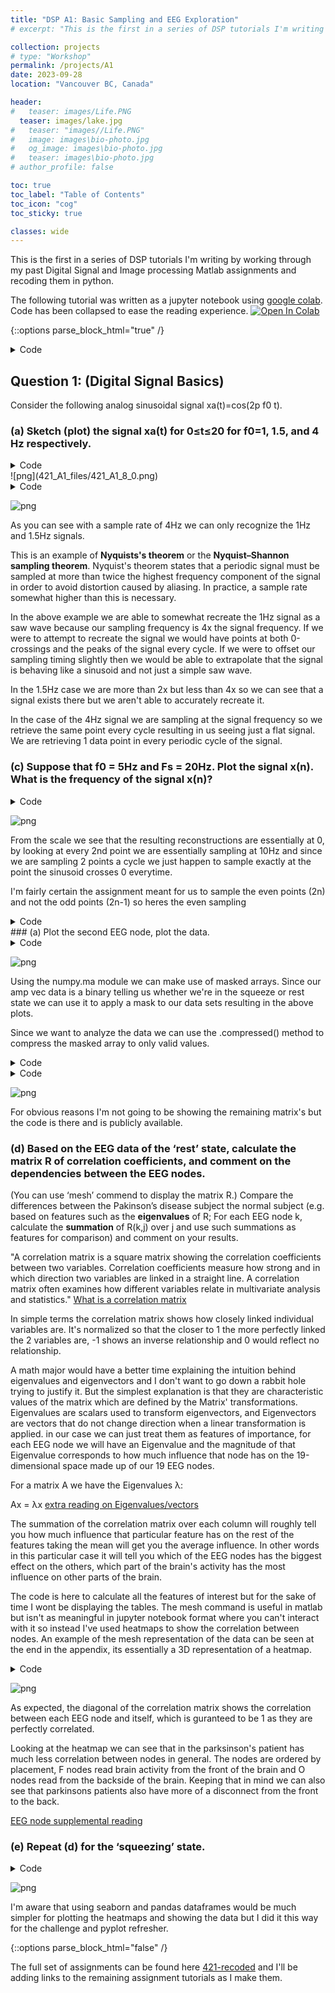 ```yaml
---
title: "DSP A1: Basic Sampling and EEG Exploration"
# excerpt: "This is the first in a series of DSP tutorials I'm writing by working through my past Digital Signal and Image processing course work and "

collection: projects
# type: "Workshop"
permalink: /projects/A1
date: 2023-09-28
location: "Vancouver BC, Canada"

header:
#   teaser: images/Life.PNG
  teaser: images/lake.jpg
#   teaser: "images//Life.PNG"
#   image: images\bio-photo.jpg
#   og_image: images\bio-photo.jpg
#   teaser: images\bio-photo.jpg
# author_profile: false

toc: true
toc_label: "Table of Contents"
toc_icon: "cog"
toc_sticky: true

classes: wide
---
```

This is the first in a series of DSP tutorials I'm writing by working through my past Digital Signal and Image processing Matlab assignments and recoding them in python.

The following tutorial was written as a jupyter notebook using [google colab](https://colab.research.google.com/). Code has been collapsed to ease the reading experience.
<a href="https://colab.research.google.com/github/amunwes/421-recoded/blob/main/421_A1.ipynb" target="_parent"><img src="https://colab.research.google.com/assets/colab-badge.svg" alt="Open In Colab"/></a>


{::options parse_block_html="true" /}

<details><summary markdown="span">Code</summary>
```python
from google.colab import drive
drive.mount("/content/gdrive", force_remount=True)
```
    Mounted at /content/gdrive

```python
import numpy as np
import matplotlib.pyplot as plt
import math
```
</details>

## Question 1: (Digital Signal Basics)
Consider the following analog sinusoidal signal xa(t)=cos(2p f0 t).

### (a) Sketch (plot) the signal xa(t) for 0≤t≤20 for f0=1, 1.5, and 4 Hz respectively.
<details><summary markdown="span">Code</summary>
```python
# setting our time
t = np.arange(0, 20, 0.05)
# setting the frequencies of interest
f1 = 1
f2 = 1.5
f3 = 4

# Using built-in trigonometric function we can directly plot
Y1 = np.cos(2*np.pi*f1*t)
Y2 = np.cos(2*np.pi*f2*t)
Y3 = np.cos(2*np.pi*f3*t)

fig, ax = plt.subplots(3, 1, figsize=(10, 5), layout='constrained')
fig.suptitle('Signals')

ax[0].set_title('f0 = 1Hz', fontsize='medium')
ax[0].plot(t,Y1)

ax[1].set_title('f0 = 1.5Hz', fontsize='medium')
ax[1].plot(t,Y2)

ax[2].set_title('f0 = 4Hz', fontsize='medium')
ax[2].plot(t,Y3)

plt.show()
```
</details>

![png](421_A1_files/421_A1_6_0.png)


### (b) For the sample rate Fs = 4Hz, plot the digital signal x(n) for 0≤n≤99. Explain the similarities and differences among the various plots (for f0=1, 1.5, and 4 Hz respectively).

<details><summary markdown="span">Code</summary>
```python
# setting the frequencies of interest
f1 = 1
f2 = 1.5
f3 = 4
fs = 4
# setting our time
t = np.arange(0, 25, 0.05)
ts = np.arange(0, 25, 1/fs) # 4 points a second for 25 seconds = 100 points or 0<n<99

# Using built-in trigonometric function we can directly plot
Y1 = np.cos(2*np.pi*f1*t)
Y2 = np.cos(2*np.pi*f2*t)
Y3 = np.cos(2*np.pi*f3*t)
Y1s = np.cos(2*np.pi*f1*ts)
Y2s = np.cos(2*np.pi*f2*ts)
Y3s = np.cos(2*np.pi*f3*ts)

fig, ax = plt.subplots(3, 1, figsize=(10, 5), layout='constrained')
fig.suptitle('Signals')

ax[0].set_title('f0 = 1Hz', fontsize='medium')
ax[0].plot(t,Y1, ts,Y1s, 'r*')

ax[1].set_title('f0 = 1.5Hz', fontsize='medium')
ax[1].plot(t,Y2, ts,Y2s,'r*')

ax[2].set_title('f0 = 4Hz', fontsize='medium')
ax[2].plot(t,Y3, ts,Y3s, 'r*')

plt.show()
```
</details>
![png](421_A1_files/421_A1_8_0.png)
<details><summary markdown="span">Code</summary>
```python
fig, ax = plt.subplots(3, 1, figsize=(10, 5), layout='constrained')
fig.suptitle('Digital Signals')

ax[0].set_title('f0 = 1Hz', fontsize='medium')
ax[0].stem(ts, Y1s, basefmt = '')
# ax[0].plot(ts, Y1s, 'g')

ax[1].set_title('f0 = 1.5Hz', fontsize='medium')
ax[1].stem(ts, Y2s, basefmt = '')
# ax[1].plot(ts, Y2s, 'g')

ax[2].set_title('f0 = 4Hz', fontsize='medium')
ax[2].stem(ts, Y3s, basefmt = '')
# ax[2].plot(ts, Y3s, 'g')

plt.show()
```
</details>

![png](421_A1_files/421_A1_9_0.png)

<details><summary markdown="span">Code</summary>
```python
fig, ax = plt.subplots(3, 1, figsize=(10, 5), layout='constrained')
fig.suptitle('Digital Signals reconstructed')

ax[0].set_title('f0 = 1Hz', fontsize='medium')
ax[0].plot(ts, Y1s, 'g')

ax[1].set_title('f0 = 1.5Hz', fontsize='medium')
ax[1].plot(ts, Y2s, 'g')

ax[2].set_title('f0 = 4Hz', fontsize='medium')
ax[2].plot(ts, Y3s, 'g')

plt.show()
```
</details>

![png](421_A1_files/421_A1_10_0.png)


As you can see with a sample rate of 4Hz we can only recognize the 1Hz and 1.5Hz signals. 

This is an example of **Nyquists's theorem** or the **Nyquist–Shannon sampling theorem**.
Nyquist's theorem states that a periodic signal must be sampled at more than twice the highest frequency component of the signal in order to avoid distortion caused by aliasing.
In practice, a sample rate somewhat higher than this is necessary.

In the above example we are able to somewhat recreate the 1Hz signal as a saw wave because our sampling frequency is 4x the signal frequency. If we were to attempt to recreate the signal we would have points at both 0-crossings and the peaks of the signal every cycle. If we were to offset our sampling timing slightly then we would be able to extrapolate that the signal is behaving like a sinusoid and not just a simple saw wave. 

In the 1.5Hz case we are more than 2x but less than 4x so we can see that a signal exists there but we aren't able to accurately recreate it.

In the case of the 4Hz signal we are sampling at the signal frequency so we retrieve the same point every cycle resulting in us seeing just a flat signal. We are retrieving 1 data point in every periodic cycle of the signal.


### (c) Suppose that f0 = 5Hz and Fs = 20Hz. Plot the signal x(n). What is the frequency of the signal x(n)?


<details><summary markdown="span">Code</summary>
```python
# setting the frequencies of interest
f0 = 5
fs = 20
# setting our time
t = np.arange(0, 5, 0.005)
ts = np.arange(0, 100*1/fs, 1/fs) # 100 points or 0<n<99

# Using built-in trigonometric function we can directly plot
Y1 = np.cos(2*np.pi*f0*t)
Y1s = np.cos(2*np.pi*f0*ts)

fig, ax = plt.subplots(3, 1, figsize=(10, 5), layout='constrained')
fig.suptitle('Signals')

ax[0].set_title('5Hz signal', fontsize='medium')
ax[0].plot(t,Y1, ts,Y1s, 'ro')

ax[1].set_title('digital 20Hz sample', fontsize='medium')
ax[1].stem(ts,Y1s, basefmt = '')

ax[2].set_title('5Hz reconstruction', fontsize='medium')
ax[2].plot(ts, Y1s)


plt.show()
```
</details>

![png](421_A1_files/421_A1_13_0.png)

As shown previously since we are sampling at exactly 4x the original signal's frequency the resulting signal is a saw wave seen at the same 5Hz as our original signal.

### (d) Same as in (c), let y(n)=x(2n-1), i.e. by taking the even-numbered samples of x(n), is this a sinusoidal signal? Why? If so, what is its frequency?

<details><summary markdown="span">Code</summary>
```python
# setting the frequencies of interest
f0 = 5
fs = 20
# setting our time
t = np.arange(0, 5, 0.005)
ts = np.arange(0, 100*1/fs, 1/fs) # 100 points or 0<n<99

# Using built-in trigonometric function we can directly plot
Y1 = np.cos(2*np.pi*f0*t)
Y1s = np.cos(2*np.pi*f0*ts)

fig, ax = plt.subplots(3, 1, figsize=(10, 5), layout='constrained')
fig.suptitle('Signals')

ax[0].set_title('5Hz signal', fontsize='medium')
ax[0].plot(t,Y1, ts[1::2], Y1s[1::2], 'ro')

ax[1].set_title('digital 20Hz sample', fontsize='medium')
ax[1].stem(ts[1::2], Y1s[1::2], basefmt = '')

ax[2].set_title('5Hz reconstruction', fontsize='medium')
ax[2].plot(ts[1::2], Y1s[1::2])


plt.show()
```
</details>

![png](421_A1_files/421_A1_16_0.png)


From the scale we see that the resulting reconstructions are essentially at 0, by looking at every 2nd point we are essentially sampling at 10Hz and since we are sampling 2 points a cycle we just happen to sample exactly at the point the sinusoid crosses 0 everytime.

I'm fairly certain the assignment meant for us to sample the even points (2n) and not the odd points (2n-1) so heres the even sampling

<details><summary markdown="span">Code</summary>
```python
fig, ax = plt.subplots(3, 1, figsize=(10, 5), layout='constrained')
fig.suptitle('Signals')

ax[0].set_title('5Hz signal', fontsize='medium')
ax[0].plot(t,Y1, ts[0::2], Y1s[0::2], 'ro')

ax[1].set_title('digital 20Hz sample', fontsize='medium')
ax[1].stem(ts[0::2], Y1s[0::2], basefmt = '')

ax[2].set_title('5Hz reconstruction', fontsize='medium')
ax[2].plot(ts[0::2], Y1s[0::2])


plt.show()
```
</details>

![png](421_A1_files/421_A1_18_0.png)


By doing this we manage to reconstruct the same saw wave coincidentally but we are not sampling any points on the 0 crossing so the best estimation we can make is that this is a saw wave.

This phenomenon of reconstructing digital signals by undersampling is called **aliasing**. When a signal is aliased it essentially means that it is being undersampled and the digital recreation of that signal isnt accurate to what it should be. When we only took odd numbered samples we were given an aliased signal that just looked to be some noise at 0.

Here's another example of aliasing to help demonstrate the concept:

![](421_A1_files\heli.gif){: .align-center}

In this Gif the shutter speed of the camera is recording video at the same speed the helicopter blades are rotating. Because of this the helicopter blades seem to be frozen in place, although they are actually rotating.

## Question 2 (EEG Data Processing and Exploration)
We are given EEG data and asked to process it.

EEG data description:

During the experiment, subjects were seated 2m away from a large computer screen. They were asked to squeeze a pressure responsive bulb with their right hand in order to match vertical target bars on the screen that represented 25 % of maximum voluntary contraction (MVC). The task consisted of 7 squeezing trials, where each trial contained 10 seconds of rest period followed by 2 seconds of squeezing. EEG signals are sampled at 250 Hz.

Please download both [‘pdData.mat’](https://github.com/amunwes/421-recoded/blob/main/Assignment%201/pdData.mat) (the EEG data for a subject with Parkinson’s disease) and [‘normalData.mat’](https://github.com/amunwes/421-recoded/blob/main/Assignment%201/normalData.mat) (the EEG data for a normal subject). Each data file contains three variables:
* data (number of channels x number of timepoints)
* ampVec (1 x number of timepoints); ampVec(t)=1 during squeezing, amp(t)=0 during rest
* channel_name (1xnumber of channels)

<details><summary markdown="span">Code</summary>
```python
# metadata_df = pd.read_table('/content/gdrive/MyDrive/data/imdb_movies_dataset/movie.metadata.tsv', header=None)
# /content/drive/MyDrive/Colab Notebooks/Colab data/normalData.mat
# /content/drive/MyDrive/Colab Notebooks/Colab data/pdData.mat
import scipy.io
import numpy.ma as ma

# Load MATLAB file
normal_data = scipy.io.loadmat('/content/gdrive/MyDrive/Colab Notebooks/Colab data/normalData.mat')
parkinsons_data = scipy.io.loadmat('/content/gdrive/MyDrive/Colab Notebooks/Colab data/pdData.mat')

# dimensions of the data, there are 19 nodes and they've each gathered data for 21000 steps
#19 nodes, 21000 samples
width, length = np.shape(normal_data['data'])

```
</details>
### (a) Plot the second EEG node, plot the data.

<details><summary markdown="span">Code</summary>
```python
# setting our range
n = np.arange(0, length, 1)
CH2_norm = normal_data['data'][1]
CH2_park = parkinsons_data['data'][1]

fig, ax = plt.subplots(2, 1, figsize=(10, 5), layout='constrained')
fig.suptitle('Signals')

ax[0].set_title('Normal EEG Ch2', fontsize='medium')
ax[0].plot(n, CH2_norm)


ax[1].set_title('Parkinson\'s EEG CH2', fontsize='medium')
ax[1].plot(n, CH2_park)


plt.show()

```
</details>

![png](421_A1_files/421_A1_23_0.png)


### (b) Separate the data into the rest part and the squeezing part based on the vector ampVec.


<details><summary markdown="span">Code</summary>
```python
# creating the masks
norm_mask = np.tile(normal_data['ampVec'], (width,1))
park_mask = np.tile(parkinsons_data['ampVec'], (width,1))


norm_rst = ma.masked_array(normal_data['data'], mask=norm_mask, fill_value=0)
park_rst = ma.masked_array(parkinsons_data['data'], mask=park_mask, fill_value=0)

norm_sqz = ma.masked_array(normal_data['data'], mask=np.logical_not(norm_mask), fill_value=0)
park_sqz = ma.masked_array(parkinsons_data['data'], mask=np.logical_not(park_mask), fill_value=0)

fig, ax = plt.subplots(4, 1, figsize=(10, 6), layout='constrained')
fig.suptitle('Signals')

# nsq = len(norm_sqz.compressed())

ax[0].set_title('Normal EEG Ch2 squeeze', fontsize='medium')
ax[0].plot(n, norm_sqz[1].filled())

ax[1].set_title('Parkinson\'s EEG CH2 squeeze', fontsize='medium')
ax[1].plot(n, park_sqz[1].filled())

ax[2].set_title('Normal EEG Ch2 rest', fontsize='medium')
ax[2].plot(n, norm_rst[1].filled())

ax[3].set_title('Parkinson\'s EEG CH2 rest', fontsize='medium')
ax[3].plot(n, park_rst[1].filled())


plt.show()
# squeeze = A.data(:,~~A.ampVec);
# squeezeP = B.data(:,~~B.ampVec);
# rest = A.data(:,~A.ampVec);
# restP = B.data(:,~B.ampVec);
# sl = size(squeeze,2);
# rl = size(rest,2);
```
</details>

![png](421_A1_files/421_A1_25_0.png)


Using the numpy.ma module we can make use of masked arrays.
Since our amp vec data is a binary telling us whether we're in the squeeze or rest state we can use it to apply a mask to our data sets resulting in the above plots.

Since we want to analyze the data we can use the .compressed() method to compress the masked array to only valid values.

<details><summary markdown="span">Code</summary>
```python
fig, ax = plt.subplots(4, 1, figsize=(10, 6), layout='constrained')
fig.suptitle('Signals')

# nsq = len(norm_sqz.compressed())

ax[0].set_title('Normal EEG Ch2 squeeze', fontsize='medium')
ax[0].plot(np.arange(0, len(norm_sqz[1].compressed()), 1), norm_sqz[1].compressed())

ax[1].set_title('Parkinson\'s EEG CH2 squeeze', fontsize='medium')
ax[1].plot(np.arange(0, len(park_sqz[1].compressed()), 1), park_sqz[1].compressed())

ax[2].set_title('Normal EEG Ch2 rest', fontsize='medium')
ax[2].plot(np.arange(0, len(norm_rst[1].compressed()), 1), norm_rst[1].compressed())

ax[3].set_title('Parkinson\'s EEG CH2 rest', fontsize='medium')
ax[3].plot(np.arange(0, len(park_rst[1].compressed()), 1), park_rst[1].compressed())

plt.show()
```
</details>

![png](421_A1_files/421_A1_27_0.png)


### (c) Based on the EEG data of the ‘rest’ state, calculate the covariance matrix C_r; Based on the EEG data of the ‘squeezing’ state, calculate the covariance matrix C_s.

Here we want to calculate the covariance matrix between all 19 of our EEG nodes.

"In probability theory and statistics, a covariance matrix is a square matrix giving the covariance between each pair of elements of a given random vector." [https://en.wikipedia.org/wiki/Covariance_matrix](https://en.wikipedia.org/wiki/Covariance_matrix)

"Covariance is a measure to indicate the extent to which two random variables change in tandem. Correlation is a measure used to represent how strongly two random variables are related to each other. Covariance is nothing but a measure of correlation. Correlation refers to the scaled form of covariance." [source for additional reading](https://www.mygreatlearning.com/blog/covariance-vs-correlation/#:~:text=Covariance%20is%20a%20measure%20to,the%20scaled%20form%20of%20covariance.)

Numpy has a convenient function for calculating this np.cov()


<details><summary markdown="span">Code</summary>
```python
from matplotlib.colors import ListedColormap
wht = ListedColormap(["white"])
#being  lazy i made a white colormap to reuse code ffrom my heatmap plots for matrix plots

xs = range(width)
ys = range(width)

labels = []
for i in normal_data['channel_name']:
  for j in i:
    for k in j:
      labels.append(k)

def format_fn(tick_val, tick_pos):
    if int(tick_val) in xs:
        return labels[int(tick_val)]
    else:
        return ''

```
</details>

<details><summary markdown="span">Code</summary>
```python
C_r = np.cov(norm_rst)
C_s = np.cov(norm_sqz)
C_rp = np.cov(park_rst)
C_sp = np.cov(park_sqz)

print("shapes of covariance matrices between 19 EEG nodes: ")
print("C_s:", np.shape(C_s))
print("C_r:", np.shape(C_r))
print("C_sp:", np.shape(C_sp))
print("C_rp:", np.shape(C_rp))
```
</details>
    shapes of covariance matrices between 19 EEG nodes: 
    C_s: (19, 19)
    C_r: (19, 19)
    C_sp: (19, 19)
    C_rp: (19, 19)
    

<details><summary markdown="span">Code</summary>
```python
fig, ax = plt.subplots(1,2, figsize=(18, 9))

im1 = ax[0].imshow(C_r, cmap=wht)
im2 = ax[1].imshow(C_rp, cmap=wht)
# im.set_clim(-1, 1)
ax[0].grid(False)
# ax.autoscale(False)
ax[0].xaxis.set_major_locator(plt.MaxNLocator(19))
ax[0].yaxis.set_major_locator(plt.MaxNLocator(19))
ax[1].xaxis.set_major_locator(plt.MaxNLocator(19))
ax[1].yaxis.set_major_locator(plt.MaxNLocator(19))

# A FuncFormatter is created automatically.
ax[0].xaxis.set_major_formatter(format_fn)
ax[0].yaxis.set_major_formatter(format_fn)
ax[1].xaxis.set_major_formatter(format_fn)
ax[1].yaxis.set_major_formatter(format_fn)

ax[0].set_title('Covariance matrix of normal EEG at rest', fontsize='large')
ax[1].set_title('Covariance matrix of parkinsons EEG at rest', fontsize='large')

ax[0].hlines(y=np.arange(width+1)- 0.5, xmin=-0.5, xmax=width-0.5)
ax[0].vlines(x=np.arange(width+1) - 0.5, ymin=-0.5, ymax=width-0.5)
ax[1].hlines(y=np.arange(width+1)- 0.5, xmin=-0.5, xmax=width-0.5)
ax[1].vlines(x=np.arange(width+1) - 0.5, ymin=-0.5, ymax=width-0.5)

for i in xs:
    for j in ys:
        ax[0].text(j, i, round(C_r[i, j], 2), ha='center', va='center', color='black', size=8)

for i in xs:
    for j in ys:
        ax[1].text(j, i, round(C_rp[i, j], 2), ha='center', va='center', color='black', size=8)
# cbar = ax[0].figure.colorbar(im1, ax=ax, format='% .2f')
plt.show()
```
</details>

![png](421_A1_files/421_A1_33_0.png)


For obvious reasons I'm not going to be showing the remaining matrix's but the code is there and is publicly available.


### (d) Based on the EEG data of the ‘rest’ state, calculate the matrix R of correlation coefficients, and comment on the dependencies between the EEG nodes.
(You can use ‘mesh’ commend to display the matrix R.) Compare the differences between the
Pakinson’s disease subject the normal subject (e.g. based on features such as the
**eigenvalues** of R; For each EEG node k, calculate the **summation** of R(k,j) over j and use
such summations as features for comparison) and comment on your results.

"A correlation matrix is a square matrix showing the correlation coefficients between two variables. Correlation coefficients measure how strong and in which direction two variables are linked in a straight line. A correlation matrix often examines how different variables relate in multivariate analysis and statistics." [What is a correlation matrix](https://www.questionpro.com/blog/correlation-matrix/#:~:text=A%20correlation%20matrix%20is%20a%20square%20matrix%20showing%20the%20correlation,in%20multivariate%20analysis%20and%20statistics.)

In simple terms the correlation matrix shows how closely linked individual variables are. It's normalized so that the closer to 1 the more perfectly linked the 2 variables are, -1 shows an inverse relationship and 0 would reflect no relationship.

A math major would have a better time explaining the intuition behind eigenvalues and eigenvectors and I don't want to go down a rabbit hole trying to justify it. But the simplest explanation is that they are characteristic values of the matrix which are defined by the Matrix' transformations.
Eigenvalues are scalars used to transform eigenvectors, and Eigenvectors are vectors that do not change direction when a linear transformation is applied. in our case we can just treat them as features of importance, for each EEG node we will have an Eigenvalue and the magnitude of that Eigenvalue corresponds to how much influence that node has on the 19-dimensional space made up of our 19 EEG nodes.

For a matrix A we have the Eigenvalues λ:

Ax = λx [extra reading on Eigenvalues/vectors](https://byjus.com/maths/eigen-values/#:~:text=Eigenvalue%20Definition&text=In%20Mathematics%2C%20an%20eigenvector%20corresponds,of%20the%20transformation%20is%20negative.)

The summation of the correlation matrix over each column will roughly tell you how much influence that particular feature has on the rest of the features taking the mean will get you the average influence. In other words in this particular case it will tell you which of the EEG nodes has the biggest effect on the others, which part of the brain's activity has the most influence on other parts of the brain.

The code is here to calculate all the features of interest but for the sake of time I wont be displaying the tables. The mesh command is useful in matlab but isn't as meaningful in jupyter notebook format where you can't interact with it so instead I've used heatmaps to show the correlation between nodes. An example of the mesh representation of the data can be seen at the end in the appendix, its essentially a 3D representation of a heatmap.

<details><summary markdown="span">Code</summary>
```python
# R correlation matrix
R_r = np.corrcoef(norm_rst)
R_s = np.corrcoef(norm_sqz)
R_rp = np.corrcoef(park_rst)
R_sp = np.corrcoef(park_sqz)
# Eigenvalues of R
ER_r,_ = np.linalg.eig(R_r)
ER_rp,_= np.linalg.eig(R_rp)
ER_s,_ = np.linalg.eig(R_s)
ER_sp,_= np.linalg.eig(R_sp)
# summation
S_r = np.sum(R_r, axis=0)
S_rp= np.sum(R_rp, axis=0)
S_s = np.sum(R_s, axis=0)
S_sp= np.sum(R_sp, axis=0)

# print("ER_r: " , ER_r)
# print("ER_rp: " , ER_rp)
# print("ER_s: " , ER_s)
# print("ER_sp: " , ER_sp)

```
</details>
<details><summary markdown="span">Code</summary>
```python
fig, ax = plt.subplots(1,2, figsize=(20, 9))

im1 = ax[0].imshow(R_r, cmap='bwr')
im2 = ax[1].imshow(R_rp, cmap='bwr')
# im.set_clim(-1, 1)
ax[0].grid(False)
# ax.autoscale(False)
ax[0].xaxis.set_major_locator(plt.MaxNLocator(19))
ax[0].yaxis.set_major_locator(plt.MaxNLocator(19))
ax[1].xaxis.set_major_locator(plt.MaxNLocator(19))
ax[1].yaxis.set_major_locator(plt.MaxNLocator(19))

# A FuncFormatter is created automatically.
ax[0].xaxis.set_major_formatter(format_fn)
ax[0].yaxis.set_major_formatter(format_fn)
ax[1].xaxis.set_major_formatter(format_fn)
ax[1].yaxis.set_major_formatter(format_fn)

ax[0].set_title('Correlation heatmap of normal EEG at rest', fontsize='large')
ax[1].set_title('Correlation heatmap of parkinsons EEG at rest', fontsize='large')

for i in xs:
    for j in ys:
        ax[0].text(j, i, round(R_r[i, j], 2), ha='center', va='center', color='black', size=8)

for i in xs:
    for j in ys:
        ax[1].text(j, i, round(R_rp[i, j], 2), ha='center', va='center', color='black', size=8)


cbar = ax[0].figure.colorbar(im1, ax=ax, format='% .2f')
plt.show()
```
</details>

![png](421_A1_files/421_A1_39_0.png)


As expected, the diagonal of the correlation matrix shows the correlation between each EEG node and itself, which is guranteed to be 1 as they are perfectly correlated.

Looking at the heatmap we can see that in the parksinson's patient has much less correlation between nodes in general. The nodes are ordered by placement, F nodes read brain activity from the front of the brain and O nodes read from the backside of the brain. Keeping that in mind we can also see that parkinsons patients also have more of a disconnect from the front to the back.

[EEG node supplemental reading](https://en.wikipedia.org/wiki/10%E2%80%9320_system_(EEG))


### (e) Repeat (d) for the ‘squeezing’ state.

<details><summary markdown="span">Code</summary>
```python
fig, ax = plt.subplots(1,2, figsize=(20, 9))

im1 = ax[0].imshow(R_s, cmap='bwr')
im2 = ax[1].imshow(R_sp, cmap='bwr')
# im.set_clim(-1, 1)
ax[0].grid(False)
# ax.autoscale(False)
ax[0].xaxis.set_major_locator(plt.MaxNLocator(19))
ax[0].yaxis.set_major_locator(plt.MaxNLocator(19))
ax[1].xaxis.set_major_locator(plt.MaxNLocator(19))
ax[1].yaxis.set_major_locator(plt.MaxNLocator(19))

# A FuncFormatter is created automatically.
ax[0].xaxis.set_major_formatter(format_fn)
ax[0].yaxis.set_major_formatter(format_fn)
ax[1].xaxis.set_major_formatter(format_fn)
ax[1].yaxis.set_major_formatter(format_fn)

ax[0].set_title('Correlation heatmap of normal EEG during squeeze', fontsize='large')
ax[1].set_title('Correlation heatmap of parkinsons EEG during squeeze', fontsize='large')

for i in xs:
    for j in ys:
        ax[0].text(j, i, round(R_s[i, j], 2), ha='center', va='center', color='black', size=8)

for i in xs:
    for j in ys:
        ax[1].text(j, i, round(R_sp[i, j], 2), ha='center', va='center', color='black', size=8)


cbar = ax[1].figure.colorbar(im1, ax=ax, format='% .2f')
plt.show()
```
</details>

![png](421_A1_files/421_A1_42_0.png)


## Appendix

<details><summary markdown="span">Code</summary>
```python

from matplotlib import cm
from matplotlib.ticker import LinearLocator

fig, ax = plt.subplots(subplot_kw={"projection": "3d"}, figsize=(10,10) )

# Make data.
X = np.arange(0, 19, 1)
Y = np.arange(0, 19, 1)
X, Y = np.meshgrid(X, Y)
Z = R_r
# R = np.sqrt(X**2 + Y**2)
# Z = np.sin(R)

# Plot the surface.
surf = ax.plot_surface(X, Y, Z, cmap='bwr',
                       linewidth=0, antialiased=False)

# Customize the z axis.
# ax.set_zlim(-1.01, 1.01)
# ax.zaxis.set_major_locator(LinearLocator(10))
ax.xaxis.set_major_locator(plt.MaxNLocator(19))
ax.yaxis.set_major_locator(plt.MaxNLocator(19))
# A StrMethodFormatter is used automatically
# ax.zaxis.set_major_formatter('{x:.02f}')
ax.xaxis.set_major_formatter(format_fn)
ax.yaxis.set_major_formatter(format_fn)

# Add a color bar which maps values to colors.
fig.colorbar(surf, shrink=0.5, aspect=5)

plt.show()
```
</details>

![png](421_A1_files/421_A1_44_0.png)


I'm aware that using seaborn and pandas dataframes would be much simpler for plotting the heatmaps and showing the data but I did it this way for the challenge and pyplot refresher.


{::options parse_block_html="false" /}

The full set of assignments can be found here [421-recoded](https://github.com/amunwes/421-recoded/tree/main) and I'll be adding links to the remaining assignment tutorials as I make them.
